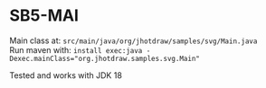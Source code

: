 # SB5-MAI
Main class at: `src/main/java/org/jhotdraw/samples/svg/Main.java`  
Run maven with: `install exec:java -Dexec.mainClass="org.jhotdraw.samples.svg.Main"`

Tested and works with JDK 18